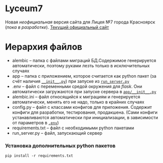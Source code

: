 # Lyceum7
Новая _неофициальная_ версия сайта для Лицея №7 города Красноярск (_пока в разработке_).
[Текущий официальный сайт](http://lyceum7.ru/index)

# Иерархия файлов
- alembic – папка с файлами миграций БД.Содержимое генерируется автоматически, поэтому руками лезть
    только в исключительных случаях
- app – папка с приложением, которое считается как python пакет (за счёт наличия 
    [`__init__.py`](https://github.com/Massering/lyceum7/blob/master/app/__init__.py)) 
    при запуске из 
    [`run_server.py`](https://github.com/Massering/lyceum7/blob/master/run_server.py)
- .env – файл с переменными средой окружения для _flask_. 
    Они автоматически загружаются при запуске сервера в 
    [`app/__init__.py`](https://github.com/Massering/lyceum7/blob/master/app/__init__.py)
- alembic.ini – файл относящийся к миграциям и генерируется автоматически, 
    менять его не надо, только в крайних случаях
- config.py – файл с классами конфигов для приложения. Содержит конфиги для 
    разработки, тестирования, продакшена. (Сами конфиги устанавливаются автоматически при
    инициализации, в зависимости от параметров в [`.env`](https://github.com/Massering/lyceum7/blob/master/.env))
- requirements.txt – файл с необходимыми python пакетами
- run_server.py – файл, запускающий сервер

### Установка дополнительных python пакетов
```pip install -r requirements.txt```